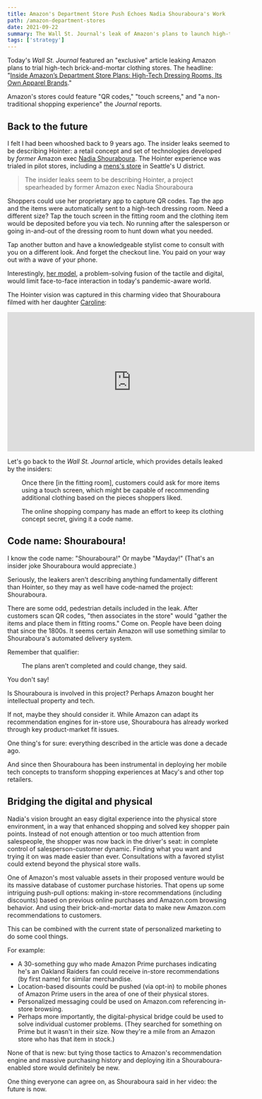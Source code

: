```yaml
---
title: Amazon's Department Store Push Echoes Nadia Shouraboura's Work
path: /amazon-department-stores
date: 2021-09-22
summary: The Wall St. Journal's leak of Amazon's plans to launch high-tech apparel stores is reminiscent of Nadia Shouraboura's work.
tags: ['strategy']
---
```


Today's <em>Wall St. Journal</em> featured an "exclusive" article leaking Amazon plans to trial high-tech brick-and-mortar clothing stores. The headline: "<a href="https://www.wsj.com/articles/inside-amazons-department-store-plans-high-tech-dressing-rooms-its-own-apparel-brands-11632303002" target="blank">Inside Amazon’s Department Store Plans: High-Tech Dressing Rooms, Its Own Apparel Brands</a>." 

Amazon's stores could feature "QR codes," "touch screens," and "a non-traditional shopping experience" the <em>Journal</em> reports.

## Back to the future 

I felt I had been whooshed back to 9 years ago. The insider leaks seemed to be describing Hointer: a retail concept and set of technologies developed by <em>former</em> Amazon exec <a href="https://www.linkedin.com/in/nadiashouraboura/" target="blank">Nadia Shouraboura</a>. The Hointer experience was trialed in pilot stores, including a <a href="https://www.geekwire.com/2012/hointer-robot-jeans-clothing-apparel-store-startup/" target="blank">mens's store</a> in Seattle's U district.

> The insider leaks seem to be describing Hointer, a project spearheaded by former Amazon exec Nadia Shouraboura 

Shoppers could use her proprietary app to capture QR codes. Tap the app and the items were automatically sent to a high-tech dressing room. Need a different size? Tap the touch screen in the fitting room and the clothing item would be deposited before you via tech. No running after the salesperson or going in-and-out of the dressing room to hunt down what you needed. 

Tap another button and have a knowledgeable stylist come to consult with you on a different look. And forget the checkout line. You paid on your way out with a wave of your phone. 

Interestingly, <a href="https://www.youtube.com/watch?v=O_G8m4FLk6g" target="blank">her model</a>, a problem-solving fusion of the tactile and digital, would limit face-to-face interaction in today's pandemic-aware world.

The Hointer vision was captured in this charming video that Shouraboura filmed with her daughter <a href="https://www.linkedin.com/in/caroline-shouraboura-527a9693/" target="blank">Caroline</a>: 

<iframe width="560" height="315" src="https://www.youtube.com/embed/Hq9ZIW79_18" title="YouTube video player" frameborder="0" allow="accelerometer; autoplay; clipboard-write; encrypted-media; gyroscope; picture-in-picture" allowfullscreen></iframe>

Let's go back to the <em>Wall St. Journal</em> article, which provides details leaked by the insiders: 

<div style="padding-left: 2.3em;><p>One idea that has been tested is for customers to scan QR codes of items they want to try on by using a smartphone app . . . </a></divp

<div style="padding-left: 2.3em;><p>Once there [in the fitting room], customers could ask for more items using a touch screen, which might be capable of recommending additional clothing based on the pieces shoppers liked.</p></div>

<div style="padding-left: 2.3em;><p>. . .  Robots or other forms of automation could eventually be deployed in the stores, one of the people said.</p></div>

The article continues: 

<div style="padding-left: 2.3em;><p>The online shopping company has made an effort to keep its clothing concept secret, giving it a code name. </p></div>

## Code name: Shouraboura!

I know the code name: "Shouraboura!" Or maybe "Mayday!" (That's an insider joke Shouraboura would appreciate.) 

Seriously, the leakers aren't describing anything fundamentally different than Hointer, so they may as well have code-named the project: Shouraboura. 

There are some odd, pedestrian details included in the leak. After customers scan QR codes, "then associates in the store" would "gather the items and place them in fitting rooms." Come on. People have been doing that since the 1800s. It seems certain Amazon will use something similar to Shouraboura's automated delivery system.

Remember that qualifier:

<div style="padding-left: 2.3em;><p>Robots or other forms of automation could eventually be deployed in the stores, one of the people said.</p></div>

<div style="padding-left: 2.3em;><p>The plans aren’t completed and could change, they said.</p></div>

You don't say!

Is Shouraboura is involved in this project? Perhaps Amazon bought her intellectual property and tech. 

If not, maybe they should consider it. While Amazon can adapt its recommendation engines for in-store use, Shouraboura has already worked through key product-market fit issues. 

One thing's for sure: everything described in the article was done a decade ago. 

And since then Shouraboura has been instrumental in deploying her mobile tech concepts to transform shopping experiences at Macy's and other top retailers.

## Bridging the digital and physical 

Nadia's vision brought an easy digital experience into the physical store environment, in a way that enhanced shopping and solved key shopper pain points. Instead of not enough attention or too much attention from salespeople, the shopper was now back in the driver's seat: in complete control of salesperson-customer dynamic. Finding what you want and trying it on was made easier than ever. Consultations with a favored stylist could extend beyond the physical store walls.

One of Amazon's most valuable assets in their proposed venture would be its massive database of customer purchase histories. That opens up some intriguing push-pull options: making in-store recommendations (including discounts) based on previous online purchases and Amazon.com browsing behavior. And using their brick-and-mortar data to make new Amazon.com recommendations to customers.

This can be combined with the current state of personalized marketing to do some cool things.

For example: 

* A 30-something guy who made Amazon Prime purchases indicating he's an Oakland Raiders fan could receive in-store recommendations (by first name) for similar merchandise.
* Location-based disounts could be pushed (via opt-in) to mobile phones of Amazon Prime users in the area of one of their physical stores. 
* Personalized messaging could be used on Amazon.com referencing in-store browsing. 
* Perhaps more importantly, the digital-physical bridge could be used to solve individual customer problems. (They searched for something on Prime but it wasn't in their size. Now they're a mile from an Amazon store who has that item in stock.)

None of that is new: but tying those tactics to Amazon's recommendation engine and massive purchasing history and deploying itin a Shouraboura-enabled store would definitely be new. 

One thing everyone can agree on, as Shouraboura said in her video: the future is now. 

